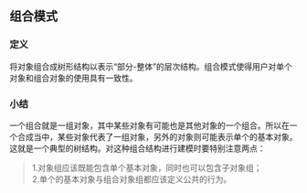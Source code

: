 ## 组合模式  
### 定义  
将对象组合成树形结构以表示“部分-整体”的层次结构。组合模式使得用户对单个对象和组合对象的使用具有一致性。  
### 小结  
一个组合就是一组对象，其中某些对象有可能也是其他对象的一个组合。所以在一个合成当中，某些对象代表了一组对象，另外的对象则可能表示单个的基本对象。这就是一个典型的树结构。对这种组合结构进行建模时要特别注意两点：  
> 1.对象组应该既能包含单个基本对象，同时也可以包含子对象组；  
> 2.单个的基本对象与组合对象组都应该定义公共的行为。  


